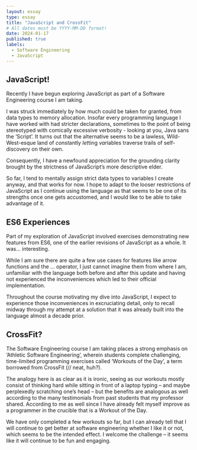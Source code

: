 ```yaml
---
layout: essay
type: essay
title: "JavaScript and CrossFit"
# All dates must be YYYY-MM-DD format!
date: 2024-01-17
published: true
labels:
  - Software Engineering
  - JavaScript
---
```


## JavaScript!
Recently I have begun exploring JavaScript as part of a Software Engineering course I am taking. 

I was struck immediately by how much could be taken for granted, from data types to memory allocation. 
Insofar every programming language I have worked with had stricter declarations, sometimes to the point of being stereotyped with comically excessive verbosity - looking at you, Java sans the ‘Script’. 
It turns out that the alternative seems to be a lawless, Wild-West-esque land of *const*antly *let*ting *var*iables traverse trails of self-discovery on their own. 

Consequently, I have a newfound appreciation for the grounding clarity brought by the strictness of JavaScript’s more descriptive elder. 

So far, I tend to mentally assign strict data types to variables I create anyway, and that works for now. I hope to adapt to the looser restrictions of JavaScript as I continue using the language as that seems to be one of its strengths once one gets accustomed, and I would like to be able to take advantage of it. 
## ES6 Experiences
Part of my exploration of JavaScript involved exercises demonstrating new features from ES6, one of the earlier revisions of JavaScript as a whole. It was… interesting. 

While I am sure there are quite a few use cases for features like arrow functions and the … operator, I just cannot imagine them from where I am, unfamiliar with the language both before and after this update and having not experienced the inconveniences which led to their official implementation. 

Throughout the course motivating my dive into JavaScript, I expect to experience those inconveniences in excruciating detail, only to recall midway through my attempt at a solution that it was already built into the language almost a decade prior. 
## CrossFit?
The Software Engineering course I am taking places a strong emphasis on ‘Athletic Software Engineering’, wherein students complete challenging, time-limited programming exercises called ‘Workouts of the Day’, a term borrowed from CrossFit (// neat, huh?). 

The analogy here is as clear as it is ironic, seeing as our workouts mostly consist of thinking hard while sitting in front of a laptop typing – and maybe perplexedly scratching one’s head – but the benefits are analogous as well according to the many testimonials from past students that my professor shared. According to me as well since I have already felt myself improve as a programmer in the crucible that is a Workout of the Day. 

We have only completed a few workouts so far, but I can already tell that I will continue to get better at software engineering whether I like it or not, which seems to be the intended effect. I welcome the challenge – it seems like it will continue to be fun and engaging.
